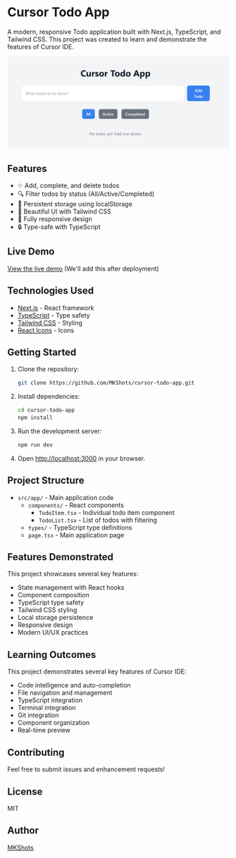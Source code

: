 # Cursor Todo App

A modern, responsive Todo application built with Next.js, TypeScript, and Tailwind CSS. This project was created to learn and demonstrate the features of Cursor IDE.

![Cursor Todo App Screenshot](./public/app-screenshot.png)

## Features

- ✨ Add, complete, and delete todos
- 🔍 Filter todos by status (All/Active/Completed)
- 💾 Persistent storage using localStorage
- 🎨 Beautiful UI with Tailwind CSS
- 📱 Fully responsive design
- 🔒 Type-safe with TypeScript

## Live Demo

[View the live demo](#) (We'll add this after deployment)

## Technologies Used

- [Next.js](https://nextjs.org/) - React framework
- [TypeScript](https://www.typescriptlang.org/) - Type safety
- [Tailwind CSS](https://tailwindcss.com/) - Styling
- [React Icons](https://react-icons.github.io/react-icons/) - Icons

## Getting Started

1. Clone the repository:
   ```bash
   git clone https://github.com/MKShots/cursor-todo-app.git
   ```

2. Install dependencies:
   ```bash
   cd cursor-todo-app
   npm install
   ```

3. Run the development server:
   ```bash
   npm run dev
   ```

4. Open [http://localhost:3000](http://localhost:3000) in your browser.

## Project Structure

- `src/app/` - Main application code
  - `components/` - React components
    - `TodoItem.tsx` - Individual todo item component
    - `TodoList.tsx` - List of todos with filtering
  - `types/` - TypeScript type definitions
  - `page.tsx` - Main application page

## Features Demonstrated

This project showcases several key features:
- State management with React hooks
- Component composition
- TypeScript type safety
- Tailwind CSS styling
- Local storage persistence
- Responsive design
- Modern UI/UX practices

## Learning Outcomes

This project demonstrates several key features of Cursor IDE:
- Code intelligence and auto-completion
- File navigation and management
- TypeScript integration
- Terminal integration
- Git integration
- Component organization
- Real-time preview

## Contributing

Feel free to submit issues and enhancement requests!

## License

MIT

## Author

[MKShots](https://github.com/MKShots)
